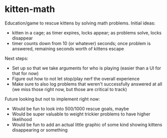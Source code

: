 # kitten-math
Education/game to rescue kittens by solving math problems. Initial ideas:

 * kitten in a cage; as timer expires, locks appear; as problems solve, locks disappear
 * timer counts down from 10 (or whatever) seconds; once problem is answered, remaining seconds worth of kittens escape

Next steps:

 * Set up so that we take arguments for who is playing (easier than a UI for that for now)
 * Figure out how to not let stop/play nerf the overall experience
 * Make sure to also log problems that weren't successfully answered at all (we miss those right now, but those are critical to track)

Future looking but not to implement right now:

 * Would be fun to look into 500/1000 rescue goals, maybe
 * Would be super valuable to weight trickier problems to have higher likelihood
 * Would be fun to add an actual little graphic of some kind showing kittens disappearing or something
